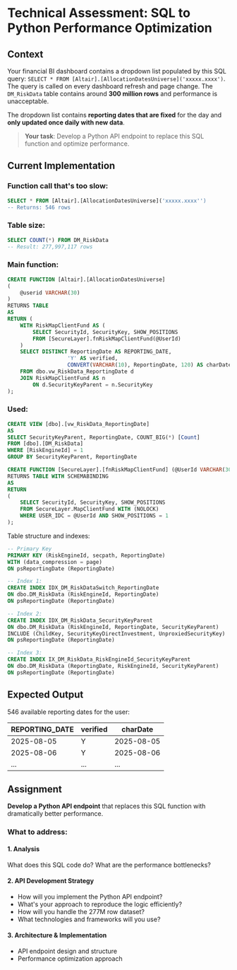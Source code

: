 # Technical Assessment: SQL to Python Performance Optimization

## Context

Your financial BI dashboard contains a dropdown list populated by this SQL query: `SELECT * FROM [Altair].[AllocationDatesUniverse]('xxxxx.xxxx')`. The query is called on every dashboard refresh and page change. The `DM_RiskData` table contains around **300 million rows** and performance is unacceptable. 

The dropdown list contains **reporting dates that are fixed** for the day and **only updated once daily with new data**.

> **Your task**: Develop a Python API endpoint to replace this SQL function and optimize performance.

## Current Implementation

### Function call that's too slow:
```sql
SELECT * FROM [Altair].[AllocationDatesUniverse]('xxxxx.xxxx'')
-- Returns: 546 rows
```

### Table size:
```sql
SELECT COUNT(*) FROM DM_RiskData
-- Result: 277,997,117 rows
```

### Main function:
```sql
CREATE FUNCTION [Altair].[AllocationDatesUniverse]
(
    @userid VARCHAR(30)
)
RETURNS TABLE
AS
RETURN (
    WITH RiskMapClientFund AS (
        SELECT SecurityId, SecurityKey, SHOW_POSITIONS
        FROM [SecureLayer].fnRiskMapClientFund(@UserId)
    )
    SELECT DISTINCT ReportingDate AS REPORTING_DATE, 
                   'Y' AS verified,
                   CONVERT(VARCHAR(10), ReportingDate, 120) AS charDate
    FROM dbo.vw_RiskData_ReportingDate d
    JOIN RiskMapClientFund AS n
        ON d.SecurityKeyParent = n.SecurityKey
);
```

### Used:
```sql
CREATE VIEW [dbo].[vw_RiskData_ReportingDate]  
AS
SELECT SecurityKeyParent, ReportingDate, COUNT_BIG(*) [Count]
FROM [dbo].[DM_RiskData]
WHERE [RiskEngineId] = 1
GROUP BY SecurityKeyParent, ReportingDate
```

```sql
CREATE FUNCTION [SecureLayer].[fnRiskMapClientFund] (@UserId VARCHAR(30))
RETURNS TABLE WITH SCHEMABINDING
AS
RETURN
(
    SELECT SecurityId, SecurityKey, SHOW_POSITIONS
    FROM SecureLayer.MapClientFund WITH (NOLOCK)
    WHERE USER_IDC = @UserId AND SHOW_POSITIONS = 1
);
```

Table structure and indexes:
```sql
-- Primary Key
PRIMARY KEY (RiskEngineId, secpath, ReportingDate)
WITH (data_compression = page)
ON psReportingDate (ReportingDate)

-- Index 1: 
CREATE INDEX IDX_DM_RiskDataSwitch_ReportingDate
ON dbo.DM_RiskData (RiskEngineId, ReportingDate)
ON psReportingDate (ReportingDate)

-- Index 2: 
CREATE INDEX IDX_DM_RiskData_SecurityKeyParent
ON dbo.DM_RiskData (RiskEngineId, ReportingDate, SecurityKeyParent) 
INCLUDE (ChildKey, SecurityKeyDirectInvestment, UnproxiedSecurityKey)
ON psReportingDate (ReportingDate)

-- Index 3:
CREATE INDEX IX_DM_RiskData_RiskEngineId_SecurityKeyParent
ON dbo.DM_RiskData (ReportingDate, RiskEngineId, SecurityKeyParent)
ON psReportingDate (ReportingDate)
```

## Expected Output

546 available reporting dates for the user:

| REPORTING_DATE | verified | charDate   |
|---------------|----------|------------|
| 2025-08-05    | Y        | 2025-08-05 |
| 2025-08-06    | Y        | 2025-08-06 |
| ...           | ...      | ...        |

## Assignment 

**Develop a Python API endpoint** that replaces this SQL function with dramatically better performance.

### What to address:

#### 1. **Analysis** 
What does this SQL code do? What are the performance bottlenecks?

#### 2. **API Development Strategy** 
- How will you implement the Python API endpoint?
- What's your approach to reproduce the logic efficiently?
- How will you handle the 277M row dataset?
- What technologies and frameworks will you use?

#### 3. **Architecture & Implementation** 
- API endpoint design and structure
- Performance optimization approach

